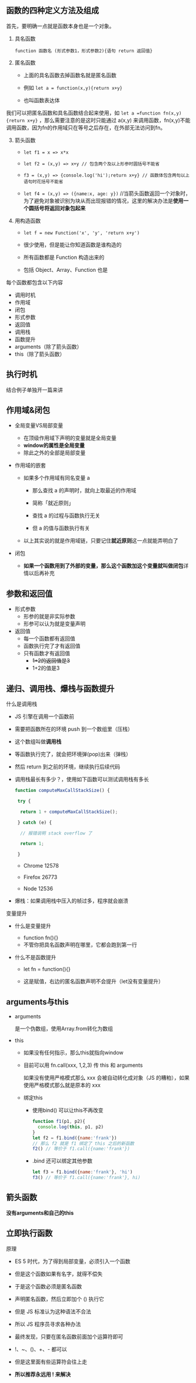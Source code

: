 ## 函数的四种定义方法及组成

首先，要明确一点就是函数本身也是一个对象。

1. 具名函数

   `function 函数名 (形式参数1，形式参数2){语句 return 返回值}`

2. 匿名函数

   * 上面的具名函数去掉函数名就是匿名函数

   * 例如 `let a = function(x,y){return x+y}`

   * 也叫函数表达体

我们可以把匿名函数和具名函数结合起来使用，如 `let a =function fn(x,y){return x+y}` ，那么需要注意的是这时只能通过 a(x,y) 来调用函数，fn(x,y)不能调用函数，因为fn的作用域只在等号之后存在，在外部无法访问到fn。

3. 箭头函数

   * `let f1 = x => x*x` 

   * `let f2 = (x,y) => x+y // 包含两个及以上形参时圆括号不能省`

   * `f3 = (x,y) => {console.log('hi');return x+y} // 函数体包含两句以上语句时花括号不能省`

   * `let f4 = (x,y) => ({name:x, age: y})` //当箭头函数返回一个对象时，为了避免对象被识别为块从而出现报错的情况，这里的解决办法是**使用一个圆括号将返回对象包起来**

4. 用构造函数

   * `let f = new Function('x', 'y', 'return x+y')`

   * 很少使用，但是能让你知道函数是谁构造的

   * 所有函数都是 Function 构造出来的

   * 包括 Object、Array、Function 也是

每个函数都包含以下内容

* 调用时机
* 作用域
* 闭包
* 形式参数
* 返回值
* 调用栈
* 函数提升
* arguments（除了箭头函数）
* this（除了箭头函数）

##  执行时机

结合例子单独开一篇来讲

## 作用域&闭包

* 全局变量VS局部变量

  * 在顶级作用域下声明的变量就是全局变量
  * **window的属性是全局变量**
  * 除此之外的全部是局部变量

* 作用域的嵌套

  * 如果多个作用域有同名变量 a

    * 那么查找 a 的声明时，就向上取最近的作用域

    * 简称「就近原则」

    * 查找 a 的过程与函数执行无关

    *  但 a 的值与函数执行有关

  * 以上其实说的就是作用域链，只要记住**就近原则**这一点就能弄明白了

* 闭包

  * **如果一个函数用到了外部的变量，那么这个函数加这个变量就叫做闭包**详情以后再补充

## 参数和返回值

* 形式参数
  * 形参的就是非实际参数
  * 形参可以认为就是变量声明
* 返回值
  * 每一个函数都有返回值
  * 函数执行完了才有返回值
  * 只有函数才有返回值 
    * <del>1+2的返回值是3</del>
    * 1+2的值是3

## 递归、调用栈、爆栈与函数提升

什么是调用栈

* JS 引擎在调用一个函数前

* 需要把函数所在的环境 push 到一个数组里（压栈）

* 这个数组叫做**调用栈**

* 等函数执行完了，就会把环境弹(pop)出来（弹栈）

* 然后 return 到之前的环境，继续执行后续代码

* 调用栈最长有多少？，使用如下函数可以测试调用栈有多长

  ```js
  function computeMaxCallStackSize() {
  
   try {
  
    return 1 + computeMaxCallStackSize();
  
   } catch (e) {
  
    // 报错说明 stack overflow 了
  
    return 1;
  
   }
  ```

  * Chrome 12578

  * Firefox 26773

  * Node 12536

* 爆栈：如果调用栈中压入的帧过多，程序就会崩溃

变量提升

* 什么是变量提升

  * function fn(){}
  * 不管你把具名函数声明在哪里，它都会跑到第一行

* 什么不是函数提升

  * let fn = function(){}

  * 这是赋值，右边的匿名函数声明不会提升（let没有变量提升）

## arguments与this

* arguments

  是一个伪数组，使用Array.from转化为数组

* this

  * 如果没有任何指示，那么this就指向window

  * 目前可以用 fn.call(xxx, 1,2,3) 传 this 和 arguments

    如果没有使用严格模式那么 xxx 会被自动转化成对象（JS 的糟粕），如果使用严格模式那么就是原本的 xxx

  * 绑定this

    * 使用bind() 可以让this不再改变

      ```js
      function f1(p1, p2){
        console.log(this, p1, p2)
      }
      let f2 = f1.bind({name:'frank'})
      // 那么 f2 就是 f1 绑定了 this 之后的新函数
      f2() // 等价于 f1.call({name:'frank'})
      ```

    * .bind 还可以绑定其他参数

      ```js
      let f3 = f1.bind({name:'frank'}, 'hi')
      f3() // 等价于 f1.call({name:'frank'}, hi)
      ```

## 箭头函数

**没有arguments和自己的this**

## 立即执行函数

原理

* ES 5 时代，为了得到局部变量，必须引入一个函数

* 但是这个函数如果有名字，就得不偿失

* 于是这个函数必须是匿名函数

* 声明匿名函数，然后立即加个 () 执行它

* 但是 JS 标准认为这种语法不合法

* 所以 JS 程序员寻求各种办法

* 最终发现，只要在匿名函数前面加个运算符即可

* !、~、()、+、- 都可以

* 但是这里面有些运算符会往上走

* **所以推荐永远用 ! 来解决**